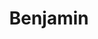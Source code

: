---
title: Benjamin
artigo: o
picture: /images/b/Benjamin.jpg
background: /images/fundos/circles01.jpg
style: style-verde2
description: Significado do nome Benjamin
full-description: Benjamin, do hebraico Ben-iamin, quer dizer filho do lado direito, lado onde fica nosso coração. Portanto, seu significado é pra lá de especial, o bem-amado! Bom senso, responsabilidade e muito amor à família são características de quem se chama Benjamin! É muito amor mesmo, não?!
---